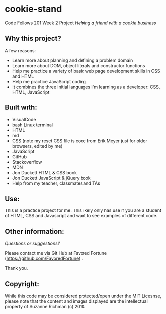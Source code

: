 # cookie-stand
Code Fellows 201 Week 2 Project
*Helping a friend with a cookie business*


## Why this project?

A few reasons:
* Learn more about planning and defining a problem domain
* Learn more about DOM, object literals and constructor functions
* Help me practice a variety of basic web page development skills in CSS and HTML
* Help me practice JavaScript coding 
* It combines the three initial languages I'm learning as a developer: CSS, HTML, JavaScript

## Built with:

* VisualCode
* bash Linux terminal
* HTML
* md
* CSS (note my reset CSS file is code from Erik Meyer just for older browsers, edited by me)
* JavaScript
* GitHub
* Stackoverflow
* MDN
* Jon Duckett HTML & CSS book
* Jon Duckett JavaScript & jQuery book
* Help from my teacher, classmates and TAs

## Use:

This is a practice project for me. This likely only has use if you are a student of HTML, CSS and Javascript and want to see examples of different code.

## Other information:

*Questions or suggestions?* 

Please contact me via Git Hub at Favored Fortune (https://github.com/FavoredFortune) .

 Thank you.

## Copyright:

 While this code may be considered protected/open under the MIT Licesnse, please note that the content and images displayed are the intellectual property of Suzanne Richman (c) 2018.
 




